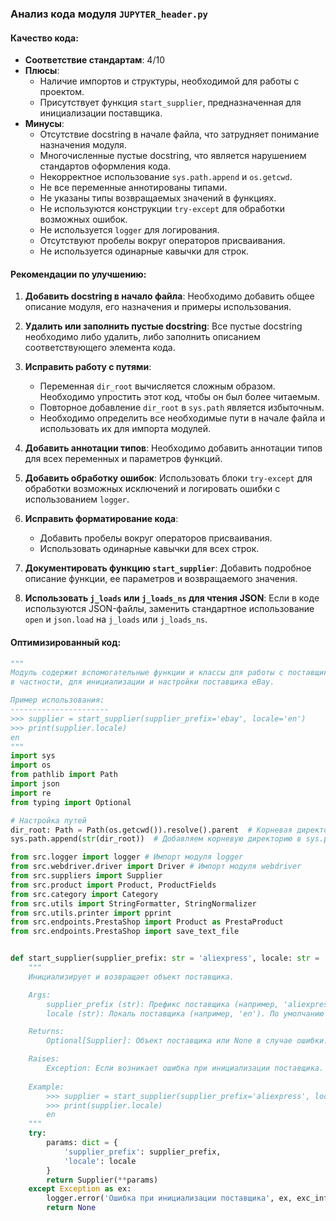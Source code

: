 ### **Анализ кода модуля `JUPYTER_header.py`**

#### **Качество кода**:

- **Соответствие стандартам**: 4/10
- **Плюсы**:
  - Наличие импортов и структуры, необходимой для работы с проектом.
  - Присутствует функция `start_supplier`, предназначенная для инициализации поставщика.
- **Минусы**:
  - Отсутствие docstring в начале файла, что затрудняет понимание назначения модуля.
  - Многочисленные пустые docstring, что является нарушением стандартов оформления кода.
  - Некорректное использование `sys.path.append` и `os.getcwd`.
  - Не все переменные аннотированы типами.
  - Не указаны типы возвращаемых значений в функциях.
  - Не используются конструкции `try-except` для обработки возможных ошибок.
  - Не используется `logger` для логирования.
  - Отсутствуют пробелы вокруг операторов присваивания.
  - Не используется одинарные кавычки для строк.

#### **Рекомендации по улучшению**:

1.  **Добавить docstring в начало файла**: Необходимо добавить общее описание модуля, его назначения и примеры использования.

2.  **Удалить или заполнить пустые docstring**: Все пустые docstring необходимо либо удалить, либо заполнить описанием соответствующего элемента кода.

3.  **Исправить работу с путями**:
    - Переменная `dir_root` вычисляется сложным образом. Необходимо упростить этот код, чтобы он был более читаемым.
    - Повторное добавление `dir_root` в `sys.path` является избыточным.
    - Необходимо определить все необходимые пути в начале файла и использовать их для импорта модулей.

4.  **Добавить аннотации типов**: Необходимо добавить аннотации типов для всех переменных и параметров функций.

5.  **Добавить обработку ошибок**: Использовать блоки `try-except` для обработки возможных исключений и логировать ошибки с использованием `logger`.

6.  **Исправить форматирование кода**:
    - Добавить пробелы вокруг операторов присваивания.
    - Использовать одинарные кавычки для всех строк.

7.  **Документировать функцию `start_supplier`**: Добавить подробное описание функции, ее параметров и возвращаемого значения.

8.  **Использовать `j_loads` или `j_loads_ns` для чтения JSON**: Если в коде используются JSON-файлы, заменить стандартное использование `open` и `json.load` на `j_loads` или `j_loads_ns`.

#### **Оптимизированный код**:

```python
"""
Модуль содержит вспомогательные функции и классы для работы с поставщиками,
в частности, для инициализации и настройки поставщика eBay.

Пример использования:
----------------------
>>> supplier = start_supplier(supplier_prefix='ebay', locale='en')
>>> print(supplier.locale)
en
"""
import sys
import os
from pathlib import Path
import json
import re
from typing import Optional

# Настройка путей
dir_root: Path = Path(os.getcwd()).resolve().parent  # Корневая директория проекта
sys.path.append(str(dir_root))  # Добавляем корневую директорию в sys.path

from src.logger import logger # Импорт модуля logger
from src.webdriver.driver import Driver # Импорт модуля webdriver
from src.suppliers import Supplier
from src.product import Product, ProductFields
from src.category import Category
from src.utils import StringFormatter, StringNormalizer
from src.utils.printer import pprint
from src.endpoints.PrestaShop import Product as PrestaProduct
from src.endpoints.PrestaShop import save_text_file


def start_supplier(supplier_prefix: str = 'aliexpress', locale: str = 'en') -> Optional[Supplier]:
    """
    Инициализирует и возвращает объект поставщика.

    Args:
        supplier_prefix (str): Префикс поставщика (например, 'aliexpress'). По умолчанию 'aliexpress'.
        locale (str): Локаль поставщика (например, 'en'). По умолчанию 'en'.

    Returns:
        Optional[Supplier]: Объект поставщика или None в случае ошибки.

    Raises:
        Exception: Если возникает ошибка при инициализации поставщика.
    
    Example:
        >>> supplier = start_supplier(supplier_prefix='aliexpress', locale='en')
        >>> print(supplier.locale)
        en
    """
    try:
        params: dict = {
            'supplier_prefix': supplier_prefix,
            'locale': locale
        }
        return Supplier(**params)
    except Exception as ex:
        logger.error('Ошибка при инициализации поставщика', ex, exc_info=True)
        return None